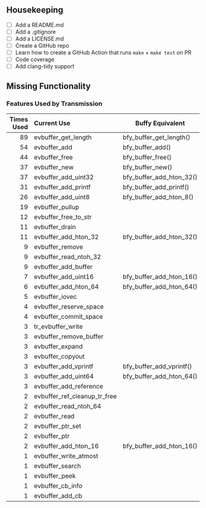 ## Housekeeping

- [ ] Add a README.md
- [ ] Add a .gitignore
- [ ] Add a LICENSE.md
- [ ] Create a GitHub repo
- [ ] Learn how to create a GitHub Action that runs `make` + `make test` on PR
- [ ] Code coverage
- [ ] Add clang-tidy support

## Missing Functionality

### Features Used by Transmission


| Times Used | Current Use                    | Buffy Equivalent          |
|-----------:|:-------------------------------|---------------------------|
| 89         | evbuffer_get_length            | bfy_buffer_get_length()   |
| 54         | evbuffer_add                   | bfy_buffer_add()          |
| 44         | evbuffer_free                  | bfy_buffer_free()         |
| 37         | evbuffer_new                   | bfy_buffer_new()          |
| 37         | evbuffer_add_uint32            | bfy_buffer_add_hton_32()  |
| 31         | evbuffer_add_printf            | bfy_buffer_add_printf()   |
| 26         | evbuffer_add_uint8             | bfy_buffer_add_hton_8()   |
| 19         | evbuffer_pullup                | |
| 12         | evbuffer_free_to_str           | |
| 11         | evbuffer_drain                 | |
| 11         | evbuffer_add_hton_32           | bfy_buffer_add_hton_32()  |
| 9          | evbuffer_remove                | |
| 9          | evbuffer_read_ntoh_32          | |
| 9          | evbuffer_add_buffer            | |
| 7          | evbuffer_add_uint16            | bfy_buffer_add_hton_16()  |
| 6          | evbuffer_add_hton_64           | bfy_buffer_add_hton_64()  |
| 5          | evbuffer_iovec                 | |
| 4          | evbuffer_reserve_space         | |
| 4          | evbuffer_commit_space          | |
| 3          | tr_evbuffer_write              | |
| 3          | evbuffer_remove_buffer         | |
| 3          | evbuffer_expand                | |
| 3          | evbuffer_copyout               | |
| 3          | evbuffer_add_vprintf           | bfy_buffer_add_vprintf()  |
| 3          | evbuffer_add_uint64            | bfy_buffer_add_hton_64()  |
| 3          | evbuffer_add_reference         | |
| 2          | evbuffer_ref_cleanup_tr_free   | |
| 2          | evbuffer_read_ntoh_64          | |
| 2          | evbuffer_read                  | |
| 2          | evbuffer_ptr_set               | |
| 2          | evbuffer_ptr                   | |
| 2          | evbuffer_add_hton_16           | bfy_buffer_add_hton_16()  |
| 1          | evbuffer_write_atmost          | |
| 1          | evbuffer_search                | |
| 1          | evbuffer_peek                  | |
| 1          | evbuffer_cb_info               | |
| 1          | evbuffer_add_cb                | |
 
